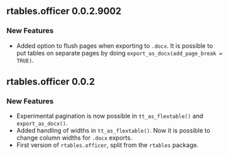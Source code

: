 ## rtables.officer 0.0.2.9002

### New Features
 * Added option to flush pages when exporting to `.docx`. It is possible to put tables on separate pages by doing `export_as_docx(add_page_break = TRUE)`.


## rtables.officer 0.0.2

### New Features
 * Experimental pagination is now possible in `tt_as_flextable()` and `export_as_docx()`.
 * Added handling of widths in `tt_as_flextable()`. Now it is possible to change column widths for `.docx` exports.
 * First version of `rtables.officer`, split from the `rtables` package.
